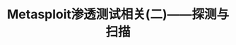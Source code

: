 ---
layout: post
keywords: blog
description: "Metasploit渗透测试相关(二)——探测与扫描"
title: "Metasploit渗透测试相关(二)——探测与扫描"
categories: [春眠不觉晓，醒来写代码【去粗取精篇】]
tags: [Metasploit,渗透]
group: archive
icon: file-o

---